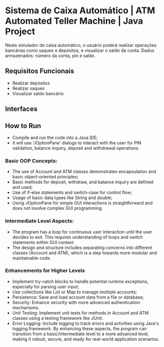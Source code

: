 # Sistema de Caixa Automático | ATM Automated Teller Machine | Java Project
Neste simulador de caixa automático, o usuário poderá realizar operações bancárias como saques e depósitos, e visualizar o saldo da conta. 
Dados armazenados: número da conta, pin e saldo. 

## Requisitos Funcionais
- Realizar depósitos
- Realizar saques
- Visualizar saldo bancário

## Interfaces

 

## How to Run
- Compile and run the code into a Java IDE;
- It will use 'JOptionPane' dialogs to interact with the user for PIN validation,
balance inquiry, deposit and withdrawal operations. 

### Basic OOP Concepts:
- The use of Account and ATM classes demonstrates encapsulation and basic object-oriented principles;
- Basic methods for deposit, withdraw, and balance inquiry are defined and used;
- Use of if-else statements and switch-case for control flow;
- Usage of basic data types like String and double;
- Using JOptionPane for simple GUI interactions is straightforward and does not involve complex GUI programming.

### Intermediate Level Aspects:
- The program has a loop for continuous user interaction until the user decides to exit. This requires understanding of loops and switch statements within GUI context.
- The design and structure includes separating concerns into different classes (Account and ATM), which is a step towards more modular and maintainable code.

### Enhancements for Higher Levels
- Implement try-catch blocks to handle potential runtime exceptions, especially for parsing user input;
- Use collections like List or Map to manage multiple accounts;
- Persistence: Save and load account data from a file or database;
- Security: Enhance security with more advanced authentication mechanisms.
- Unit Testing: Implement unit tests for methods in Account and ATM classes using a testing framework like JUnit.
- Error Logging: Include logging to track errors and activities using Java's logging framework.
By enhancing these aspects, the program can transition from a basic/intermediate level to a more advanced level, making it robust, secure, and ready for real-world application scenarios.
